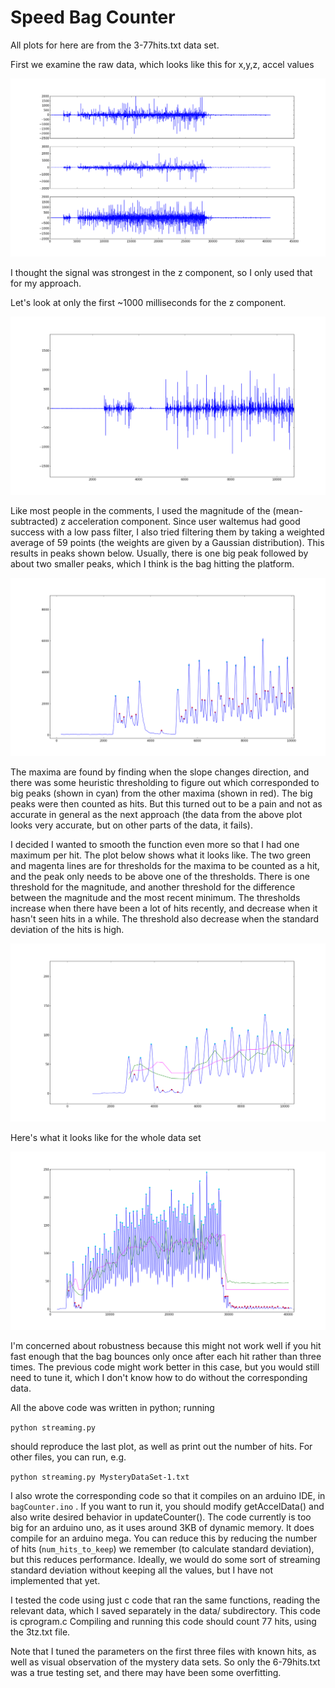 # Speed Bag Counter

All plots for here are from the 3-77hits.txt data set.

First we examine the raw data, which looks like this for x,y,z, accel values

![](plots/77_all.png)

I thought the signal was strongest in the z component, so I only used that for my approach.

Let's look at only the first ~1000 milliseconds for the z component.

![](plots/77_raw_small.png)

Like most people in the comments, I used the magnitude of the
 (mean-subtracted) z acceleration component. Since user waltemus had good success with a low pass filter, I also tried filtering them by taking a weighted average of 59 points (the weights are given by a Gaussian distribution). This results in peaks shown below. Usually, there is one big peak followed by about two smaller peaks, which I think is the bag hitting the platform.

![](plots/77_filtered_fine_small.png)

The maxima are found by finding when the slope changes direction, and there was some heuristic thresholding to figure out which corresponded to big peaks (shown in cyan) from the other maxima (shown in red). The big peaks were then counted as hits. But this turned out to be a pain and not as accurate in general as the next approach (the data from the above plot looks very accurate, but on other parts of the data, it fails).

I decided I wanted to smooth the function even more so that I had one maximum per hit. The plot below shows what it looks like. The two green and magenta lines are for thresholds for the maxima to be counted as a hit, and the peak only needs to be above one of the thresholds. There is one threshold for the magnitude, and another threshold for the difference between the magnitude and the most recent minimum. The thresholds increase when there have been a lot of hits recently, and decrease when it hasn't seen hits in a while. The threshold also decrease when the standard deviation of the hits is high.

![](plots/77_filtered_small.png)

Here's what it looks like for the whole data set

![](plots/77_filtered.png)

I'm concerned about robustness because this might not work well if you hit fast enough that the bag bounces only once after each hit rather than three times. The previous code might work better in this case, but you would still need to tune it, which I don't know how to do without the corresponding data.



All the above code was written in python; running

  `python streaming.py`

should reproduce the last plot, as well as print out the number of hits. For other files, you can run, e.g.

`python streaming.py MysteryDataSet-1.txt`

I also wrote the corresponding code so that it compiles on an arduino IDE, in `bagCounter.ino` . If you want to run it, you should modify getAccelData() and also write desired behavior in updateCounter(). The code currently is too big for an arduino uno, as it uses around 3KB of dynamic memory. It does compile for an arduino mega. You can reduce this by reducing the number of hits (`num_hits_to_keep`) we remember (to calculate standard deviation), but this reduces performance. Ideally, we would do some sort of streaming standard deviation without keeping all the values, but I have not implemented that yet.

I tested the code using just c code that ran the same functions, reading the relevant data, which I saved separately in the data/ subdirectory. This code is cprogram.c Compiling and running this code should count 77 hits, using the 3tz.txt file.

Note that I tuned the parameters on the first three files with known hits, as well as visual observation of the mystery data sets. So only the 6-79hits.txt was a true testing set, and there may have been some overfitting.

